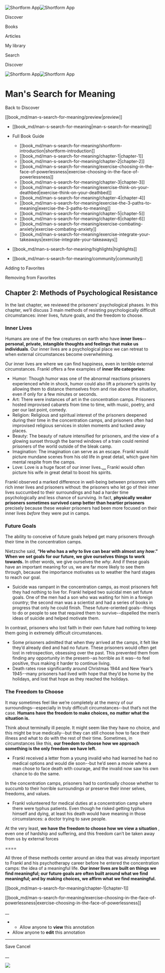 ![Shortform App](/img/logo.36a2399e.svg)![Shortform App](/img/logo-dark.70c1b072.svg)

Discover

Books

Articles

My library

Search

Discover

![Shortform App](/img/logo.36a2399e.svg)![Shortform App](/img/logo-dark.70c1b072.svg)

# Man's Search for Meaning

Back to Discover

[[book_md/man-s-search-for-meaning/preview|preview]]

  * [[book_md/man-s-search-for-meaning|man-s-search-for-meaning]]
  * Full Book Guide

    * [[book_md/man-s-search-for-meaning/shortform-introduction|shortform-introduction]]
    * [[book_md/man-s-search-for-meaning/chapter-1|chapter-1]]
    * [[book_md/man-s-search-for-meaning/chapter-2|chapter-2]]
    * [[book_md/man-s-search-for-meaning/exercise-choosing-in-the-face-of-powerlessness|exercise-choosing-in-the-face-of-powerlessness]]
    * [[book_md/man-s-search-for-meaning/chapter-3|chapter-3]]
    * [[book_md/man-s-search-for-meaning/exercise-think-on-your-deathbed|exercise-think-on-your-deathbed]]
    * [[book_md/man-s-search-for-meaning/chapter-4|chapter-4]]
    * [[book_md/man-s-search-for-meaning/exercise-the-3-paths-to-meaning|exercise-the-3-paths-to-meaning]]
    * [[book_md/man-s-search-for-meaning/chapter-5|chapter-5]]
    * [[book_md/man-s-search-for-meaning/chapter-6|chapter-6]]
    * [[book_md/man-s-search-for-meaning/exercise-combating-anxiety|exercise-combating-anxiety]]
    * [[book_md/man-s-search-for-meaning/exercise-integrate-your-takeaways|exercise-integrate-your-takeaways]]
  * [[book_md/man-s-search-for-meaning/highlights|highlights]]
  * [[book_md/man-s-search-for-meaning/community|community]]



Adding to Favorites 

Removing from Favorites 

## Chapter 2: Methods of Psychological Resistance

In the last chapter, we reviewed the prisoners’ psychological phases. In this chapter, we’ll discuss 3 main methods of resisting psychologically difficult circumstances: inner lives, future goals, and the freedom to choose.

### Inner Lives

Humans are one of the few creatures on earth who have **inner lives--personal, private, intangible thoughts and feelings that make us individuals**. Our inner lives are a psychological place we can retreat to when external circumstances become overwhelming.

Our inner lives are where we can find happiness, even in terrible external circumstances. Frankl offers a few examples of **inner life categories:**

  * Humor: Though humor was one of the abnormal reactions prisoners experienced while in shock, humor could also lift a prisoner’s spirits by allowing them to distance themselves from and rise above the situation, even if only for a few minutes or seconds.
  * Art: There were instances of art in the concentration camps. Prisoners hosted improvised cabarets from time to time, with music, poetry, and per our last point, comedy.
  * Religion: Religious and spiritual interest of the prisoners deepened during their time in the concentration camps, and prisoners often had improvised religious services in stolen moments and tucked away places.
  * Beauty: The beauty of nature intensified for prisoners, and the view of a glowing sunset through the barred windows of a train could remind prisoners of the world outside of the bleak camp.
  * Imagination: The imagination can serve as an escape. Frankl would picture mundane scenes from his old life in great detail, which gave him mental respite from the camps.
  * Love: Love is a huge facet of our inner lives.**__** Frankl would often picture his wife in great detail to boost his spirits.



Frankl observed a marked difference in well-being between prisoners with rich inner lives and prisoners without: the prisoners who let go of their inner lives succumbed to their surroundings and had a harder time psychologically and less chance of surviving. In fact, **physically weaker prisoners sometimes survived camp better than heartier prisoners** precisely because these weaker prisoners had been more focused on their inner lives _before_ they were put in camps.

### Future Goals

The ability to conceive of future goals helped get many prisoners through their time in the concentration camps.

Nietzsche said, **“He who has a _why_ to live can bear with almost any _how_.” When we set goals for our future, we give ourselves things to work towards.** In other words, we give ourselves the _why_. And if these goals have an important meaning for us, we are far more likely to see them through, because the importance motivates us to weather the hard stages to reach our goal.

  * Suicide was rampant in the concentration camps, as most prisoners felt they had nothing to live for. Frankl helped two suicidal men set future goals. One of the men had a son who was waiting for him in a foreign country; the second man was a scientist and had a series of books in progress that only he could finish. These future-oriented goals--things to do or people to see that required them to survive--dispelled the men’s ideas of suicide and helped motivate them.



In contrast, prisoners who lost faith in their own future had nothing to keep them going in extremely difficult circumstances.

  * Some prisoners admitted that when they arrived at the camps, it felt like they’d already died and had no future. These prisoners would often get lost in retrospection, obsessing over the past. This prevented them from finding any opportunity in the present--as horrible as it was--to feel positive, thus making it harder to continue living.
  * Death rates rose significantly around Christmas 1944 and New Year’s 1945--many prisoners had lived with hope that they’d be home by the holidays, and lost that hope as they reached the holidays.



### The Freedom to Choose

It may sometimes feel like we’re completely at the mercy of our surroundings--especially in truly difficult circumstances--but that’s not the case. **Humans have the freedom to make choices, no matter what the situation is.**

Think about terminally ill people. It might seem like they have no choice, and this might be true medically--but they can still choose how to face their illness and what to do with the rest of their time. Sometimes, in circumstances like this, **our freedom to choose how we approach something is the only freedom we have left.**

  * Frankl received a letter from a young invalid who had learned he had no medical options and would die soon--but he’d seen a movie where a man chose to face death with courage, and the invalid now saw his own chance to do the same.



In the concentration camps, prisoners had to continually choose whether to succumb to their horrible surroundings or preserve their inner selves, freedoms, and values.

  * Frankl volunteered for medical duties at a concentration camp where there were typhus patients. Even though he risked getting typhus himself and dying, at least his death would have meaning in those circumstances: a doctor trying to save people. 



At the very least, **we have the freedom to choose how we view a situation** , even one of hardship and suffering, and this freedom can’t be taken away from us by external forces

====

All three of these methods center around an idea that was already important to Frankl and his psychotherapy career before he entered the concentration camps: the idea of a meaningful life. **Our inner lives are built on things we find meaningful; our future goals are often built around what we find meaningful; and by making choices, we affirm what we find meaningful.**

[[book_md/man-s-search-for-meaning/chapter-1|chapter-1]]

[[book_md/man-s-search-for-meaning/exercise-choosing-in-the-face-of-powerlessness|exercise-choosing-in-the-face-of-powerlessness]]

__

  *   * Allow anyone to **view** this annotation
  * Allow anyone to **edit** this annotation



* * *

Save Cancel

__




![](https://bat.bing.com/action/0?ti=56018282&Ver=2&mid=cbb414d1-6e3f-43a6-9364-52865257cb60&sid=f30c5e70639211ee87d33f0876d93783&vid=f30c9700639211eeb3a75d830392c94f&vids=0&msclkid=N&pi=0&lg=en-US&sw=800&sh=600&sc=24&nwd=1&tl=Shortform%20%7C%20Man's%20Search%20for%20Meaning&p=https%3A%2F%2Fwww.shortform.com%2Fapp%2Fbook%2Fman-s-search-for-meaning%2Fchapter-2&r=&lt=385&evt=pageLoad&sv=1&rn=24545)
